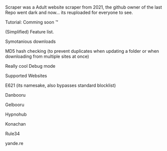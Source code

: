 Scraper was a Adult website scraper from 2021, the github owner of the last Repo went dark and now... its reuploaded for everyone to see.

Tutorial: Comming soon :tm:

(Simplified) Feature list.

Symotanious downloads

MD5 hash checking (to prevent duplicates when updating a folder or when downloading from multiple sites at once)

Really cool Debug mode

Supported Websites

E621 (its namesake, also bypasses standard blocklist)

Danbooru

Gelbooru

Hypnohub

Konachan

Rule34

yande.re

